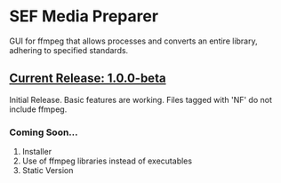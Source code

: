# SEF Media Preparer
GUI for ffmpeg that allows processes and converts an entire library, adhering to specified standards.

## [Current Release: 1.0.0-beta](https://github.com/alecselle/sefmediapreparer/releases)
Initial Release. Basic features are working.
Files tagged with 'NF' do not include ffmpeg.

### Coming Soon...
1. Installer
2. Use of ffmpeg libraries instead of executables
3. Static Version
